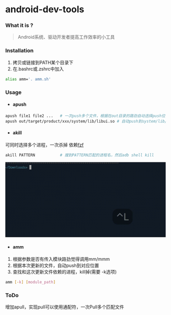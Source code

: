 # android-dev-tools
### What it is ?
> Android系统、驱动开发者提高工作效率的小工具


### Installation
1. 拷贝或链接到PATH某个目录下
2. 在.bashrc或.zshrc中加入
```bash
alias amm='. amm.sh'
```

### Usage
- #### apush

```bash
apush file1 file2 ...   # 一次push多个文件，根据在out目录的路劲自动选择push位置
apush out/target/product/xxx/system/lib/libui.so # 自动push到system/lib/libui.so
```

- #### akill

可同时选择多个进程，一次杀掉
依赖[fzf](https://github.com/junegunn/fzf)

```bash
akill PATTERN           # 搜到PATTERN匹配的进程名，然后adb shell kill
```

![](https://github.com/TUSSON/android-dev-tools/blob/master/res/akill.gif)

- #### amm

1. 根据参数是否有传入模块路劲觉得调用mm/mmm
2. 根据本次更新的文件，自动push到对应位置
3. 查找和这次更新文件依赖的进程，kill掉(需要 -k选项)

```bash
amm [-k] [module_path]
```

### ToDo
增加apull，实现pull可以使用通配符，一次Pull多个匹配文件
